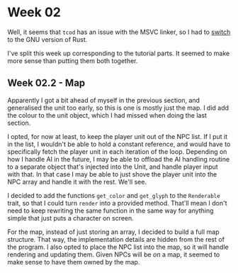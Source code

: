 # Week 02

Well, it seems that `tcod` has an issue with the MSVC linker, so I had to [switch](https://github.com/rust-lang-nursery/rustup.rs/blob/master/README.md#working-with-rust-on-windows) to the GNU version of Rust.

I've split this week up corresponding to the tutorial parts. It seemed to make more sense than putting them both together.

## Week 02.2 - Map

Apparently I got a bit ahead of myself in the previous section, and generalised the unit too early, so this is one is mostly just the map. I did add the colour to the unit object, which I had missed when doing the last section.

I opted, for now at least, to keep the player unit out of the NPC list. If I put it in the list, I wouldn't be able to hold a constant reference, and would have to specifically fetch the player unit in each iteration of the loop. Depending on how I handle AI in the future, I may be able to offload the AI handling routine to a separate object that's injected into the Unit, and handle player input with that. In that case I may be able to just shove the player unit into the NPC array and handle it with the rest. We'll see.

I decided to add the functions `get_color` and `get_glyph` to the `Renderable` trait, so that I could turn `render` into a provided method. That'll mean I don't need to keep rewriting the same function in the same way for anything simple that just puts a character on screen.

For the map, instead of just storing an array, I decided to build a full map structure. That way, the implementation details are hidden from the rest of the program. I also opted to place the NPC list into the map, so it will handle rendering and updating them. Given NPCs will be *on* a map, it seemed to make sense to have them owned by the map.